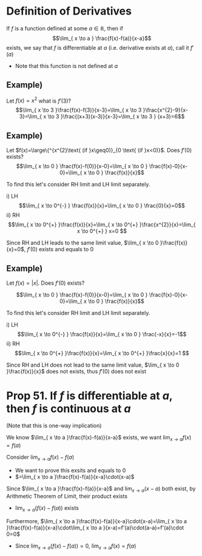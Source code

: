 # Definition of Derivatives
If $f$ is a function defined at some $a\in\mathbb{R}$, then if $$\lim_{ x \to a } \frac{f(x)-f(a)}{x-a}$$exists, we say that $f$ is differentiable at $a$ (i.e. derivative exists at $a$), call it $f'(a)$
- Note that this function is not defined at $a$

## Example)
Let $f(x)=x^{2}$ what is $f'(3)$?
$$\lim_{ x \to 3 }\frac{f(x)-f(3)}{x-3}=\lim_{ x \to 3 }\frac{x^{2}-9}{x-3}=\lim_{ x \to 3 }\frac{(x+3)(x-3)}{x-3}=\lim_{ x \to 3 } (x+3)=6$$

## Example)
Let $f(x)=\large\{^{x^{2}\text{ (if }x\geq0)}_{0 \text{ (if }x<0)}$. Does $f'(0)$ exists?
$$\lim_{ x \to 0 } \frac{f(x)-f(0)}{x-0}=\lim_{ x \to 0 } \frac{f(x)-0}{x-0}=\lim_{ x \to 0 } \frac{f(x)}{x}$$

To find this let's consider RH limit and LH limit separately.

i) LH
$$\lim_{ x \to 0^{-} } \frac{f(x)}{x}=\lim_{ x \to 0 } \frac{0}{x}=0$$
ii) RH
$$\lim_{ x \to 0^{+} }\frac{f(x)}{x}=\lim_{ x \to 0^{+} }\frac{x^{2}}{x}=\lim_{ x \to 0^{+} } x=0  $$

Since RH and LH leads to the same limit value, $\lim_{ x \to 0 }\frac{f(x)}{x}=0$, $f'(0)$ exists and equals to 0

## Example)
Let $f(x)=|x|$. Does $f'(0)$ exists?

$$\lim_{ x \to 0 } \frac{f(x)-f(0)}{x-0}=\lim_{ x \to 0 } \frac{f(x)-0}{x-0}=\lim_{ x \to 0 } \frac{f(x)}{x}$$

To find this let's consider RH limit and LH limit separately.

i) LH
$$\lim_{ x \to 0^{-} } \frac{f(x)}{x}=\lim_{ x \to 0 } \frac{-x}{x}=-1$$
ii) RH
$$\lim_{ x \to 0^{+} }\frac{f(x)}{x}=\lim_{ x \to 0^{+} }\frac{x}{x}=1  $$

Since RH and LH does not lead to the same limit value, $\lim_{ x \to 0 }\frac{f(x)}{x}$ does not exists, thus $f'(0)$ does not exist

# Prop 51. If $f$ is differentiable at $a$, then $f$ is continuous at $a$
(Note that this is one-way implication)

We know $\lim_{ x \to a }\frac{f(x)-f(a)}{x-a}$ exists, we want $\lim_{ x \to a }f(x)=f(a)$

Consider $\lim_{ x \to a }f(x)-f(a)$
- We want to prove this exsits and equals to 0
- $=\lim_{ x \to a }\frac{f(x)-f(a)}{x-a}\cdot(x-a)$

Since $\lim_{ x \to a }\frac{f(x)-f(a)}{x-a}$ and $\lim_{ x \to a }(x-a)$ both exist, by Arithmetic Theorem of Limit, their product exists
- $\lim_{ x \to a }(f(x)-f(a))$ exists

Furthermore,  $\lim_{ x \to a }\frac{f(x)-f(a)}{x-a}\cdot(x-a)=\lim_{ x \to a }\frac{f(x)-f(a)}{x-a}\cdot\lim_{ x \to a }(x-a)=f'(a)\cdot(a-a)=f'(a)\cdot 0=0$
- Since $\lim_{ x \to a }(f(x)-f(a))=0$, $\lim_{ x \to a }f(x)=f(a)$
